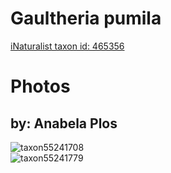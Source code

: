 
Gaultheria pumila
=================
  
[iNaturalist taxon id: 465356](https://www.inaturalist.org/taxa/465356)
# Photos

## by: Anabela Plos
  
![taxon55241708](https://inaturalist-open-data.s3.amazonaws.com/photos/59644266/medium.jpeg)  
![taxon55241779](https://inaturalist-open-data.s3.amazonaws.com/photos/59644313/medium.jpeg)